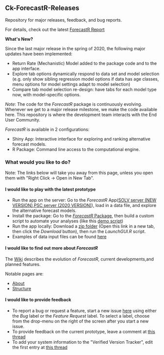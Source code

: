 ## Ck-ForecastR-Releases
Repository for major releases, feedback, and bug reports.

For details, check out the latest [ForecastR Report](https://www.psc.org/publications/fund-backgrounders-final-reports/#585-very-high-priority-chinook-1546448461)


**What's New?**

Since the last major release in the spring of 2020,
the following major updates have been implemented:

* Return Rate (Mechanistic) Model added to the package code
and to the app interface.
* Explore tab options dynamically respond to data set and model selection (e.g. only show sibling regression model options
if data has age classes, menu options for model settings adapt to model selection)
*  Compare tab model selection re-design: have tabs for each model type now, with model-specific options.



*Note*: The code for the *ForecastR* package is continuously evolving. Whenever we get to a major release milestone, we make the code available here.  This repository is where the development team interacts with the End User Community.

*ForecastR* is available in 2 configurations:

* Shiny App: Interactive interface for exploring and ranking alternative forecast models.
* R Package: Command line access to the computational engine.


### What would you like to do?

Note: The links below will take you away from this page, unless you open them with "Right Click -> Open in New Tab".

#### I would like to play with the latest prototype


* Run the app on the server: Go to the *ForecastR* App([SOLV server (NEW VERSION)](https://solv-code.shinyapps.io/forecastr/),[PSC server (2020 VERSION)](https://psc1.shinyapps.io/ForecastR/)), load in a data file, and explore the alternative forecast models.
* Install the package: Go to the [*ForecastR* Package](https://github.com/MichaelFolkes/forecastR_package), then build a custom script to automate your analyses (like this [demo script](https://github.com/avelez-espino/Ck-ForecastR-Releases/blob/master/1_DEMO_SCRIPT.R))
* Run the app locally: Download a [zip folder](https://github.com/avelez-espino/Ck-ForecastR-Releases/blob/master/Zipped_Releases/CK_ForecastR_prototype2021_03_08.zip) (Open this link in a new tab, then click the *Download* button),
	then run the *LaunchGUI.R* script.
* Examples of data input files can be found [here](https://github.com/avelez-espino/Ck-ForecastR-Releases/blob/master/SampleData)

#### I would like to find out more about *ForecastR*

The [Wiki](https://github.com/avelez-espino/Ck-ForecastR-Releases/wiki) describes the evolution of *ForecastR*, current developments,and planned features.

Notable pages are:

* [About](https://github.com/avelez-espino/Ck-ForecastR-Releases/wiki/1---About)
* [Structure](https://github.com/avelez-espino/Ck-ForecastR-Releases/wiki/2---Structure)



#### I would like to provide feedback

* To report a bug or request a feature, start a new issue [here](https://github.com/avelez-espino/Ck-ForecastR-Releases/issues) using either the *Bug* label or
the *Feature Request* label. To select a label, choose from the drop-menu on the right of the screen after you start a new issue.
* To provide feedback on the current prototype, leave a comment at [this thread](https://github.com/avelez-espino/Ck-ForecastR-Releases/issues/4)
* To add your system information to the "Verified Version Tracker", edit the first entry at [this thread](https://github.com/avelez-espino/Ck-ForecastR-Releases/issues/2)


